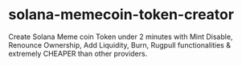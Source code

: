 # solana-memecoin-token-creator
Create Solana Meme coin Token under 2 minutes with Mint Disable, Renounce Ownership, Add Liquidity, Burn, Rugpull functionalities &amp; extremely CHEAPER than other providers. 
